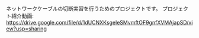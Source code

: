 ネットワークケーブルの切断実習を行うためのプロジェクトです。
プロジェクト紹介動画: https://drive.google.com/file/d/1dUCNXKsgeleSMvmftOF9gnfXVMAjapSD/view?usp=sharing
